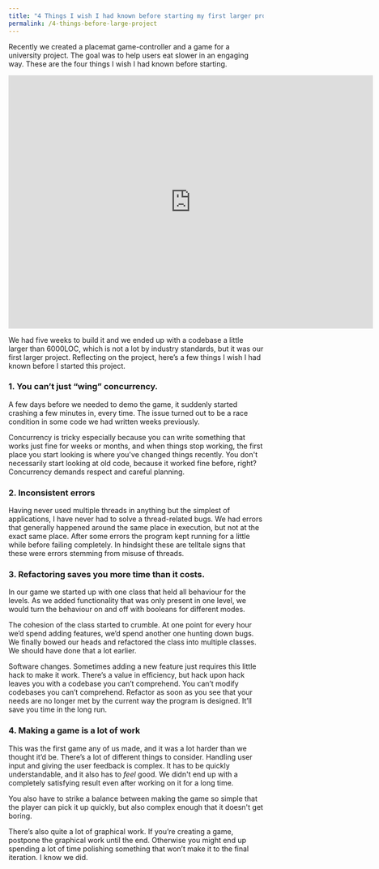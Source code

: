 ```yaml
---
title: "4 Things I wish I had known before starting my first larger project"
permalink: /4-things-before-large-project
---
```


Recently we created a placemat game-controller and a game for a university project.
The goal was to help users eat slower in an engaging way. These are the four things I wish I had known before starting.

<div class="yt-div">
<iframe width="720" height="500" src="https://www.youtube.com/embed/-kpaPoEZ8UM" frameborder="0" allowfullscreen></iframe>
</div>

We had five weeks to build it and we ended up with a codebase a little larger than 6000LOC, which is not a lot by industry standards, but it was our first
larger project.
Reflecting on the project, here’s a few things I wish I had known before I started this project.
### 1. You can’t just “wing” concurrency.
A few days before we needed to demo the game, it suddenly started crashing a few minutes in, every time.
The issue turned out to be a race condition in some code we had written weeks previously.

Concurrency is tricky especially because you can write something that works just fine for weeks or months,
and when things stop working, the first place you start looking is where you've changed things recently.
You don't necessarily start looking at old code, because it worked fine before, right?
Concurrency demands respect and careful planning.

### 2. Inconsistent errors
Having never used multiple threads in anything but the simplest of applications, I have never had to solve a thread-related bugs.
We had errors that generally happened around the same place in execution, but not at the exact same place.
After some errors the program kept running for a little while before failing completely.
In hindsight these are telltale signs that these were errors stemming from misuse of threads.

### 3. Refactoring saves you more time than it costs.
In our game we started up with one class that held all behaviour for the levels.
As we added functionality that was only present in one level, we would turn the behaviour on and off with booleans for different modes.

The cohesion of the class started to crumble. At one point for every hour we’d spend adding features, we’d spend another one hunting down bugs.
We finally bowed our heads and refactored the class into multiple classes. We should have done that a lot earlier.

Software changes. Sometimes adding a new feature just requires this little hack to make it work.
There’s a value in efficiency, but hack upon hack leaves you with a codebase you can’t comprehend. You can’t modify codebases you can’t comprehend.
Refactor as soon as you see that your needs are no longer met by the current way the program is designed. It’ll save you time in the long run.

### 4. Making a game is a lot of work
This was the first game any of us made, and it was a lot harder than we thought it’d be. There’s a lot of different things to consider.
Handling user input and giving the user feedback is complex. It has to be quickly understandable, and it also has to *feel* good.
We didn't end up with a completely satisfying result even after working on it for a long time.

You also have to strike a balance between making the game so simple that the player can pick it up quickly, but also complex enough that it doesn't get boring.

There’s also quite a lot of graphical work. If you’re creating a game, postpone the graphical work until the end.
Otherwise you might end up spending a lot of time polishing something that won’t make it to the final iteration. I know we did.